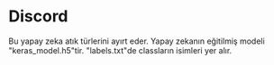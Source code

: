 # Discord
Bu yapay zeka atık türlerini ayırt eder. Yapay zekanın eğitilmiş modeli "keras_model.h5"tir. "labels.txt"de classların isimleri yer alır.
